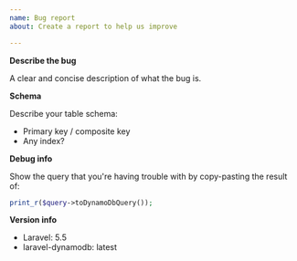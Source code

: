 ```yaml
---
name: Bug report
about: Create a report to help us improve

---
```


**Describe the bug**

A clear and concise description of what the bug is.

**Schema**

Describe your table schema:
* Primary key / composite key
* Any index?

**Debug info**

Show the query that you're having trouble with by copy-pasting the result of:

```php
print_r($query->toDynamoDbQuery());
```

**Version info**

* Laravel: 5.5
* laravel-dynamodb: latest
